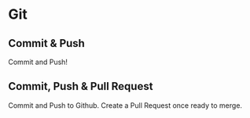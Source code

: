 # Git

## Commit & Push

Commit and Push!

## Commit, Push & Pull Request

Commit and Push to Github. Create a Pull Request once ready to merge.